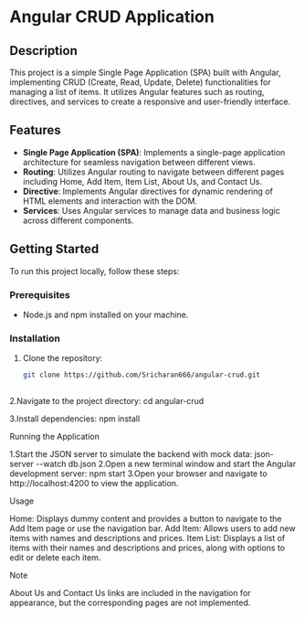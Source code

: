 # Angular CRUD Application

## Description
This project is a simple Single Page Application (SPA) built with Angular, implementing CRUD (Create, Read, Update, Delete) functionalities for managing a list of items. It utilizes Angular features such as routing, directives, and services to create a responsive and user-friendly interface.

## Features
- **Single Page Application (SPA)**: Implements a single-page application architecture for seamless navigation between different views.
- **Routing**: Utilizes Angular routing to navigate between different pages including Home, Add Item, Item List, About Us, and Contact Us.
- **Directive**: Implements Angular directives for dynamic rendering of HTML elements and interaction with the DOM.
- **Services**: Uses Angular services to manage data and business logic across different components.

## Getting Started
To run this project locally, follow these steps:

### Prerequisites
- Node.js and npm installed on your machine.

### Installation
1. Clone the repository:
   ```bash
   git clone https://github.com/Sricharan666/angular-crud.git
             
2.Navigate to the project directory:
   cd angular-crud

3.Install dependencies:
   npm install

Running the Application

1.Start the JSON server to simulate the backend with mock data:
  json-server --watch db.json
2.Open a new terminal window and start the Angular development server:
  npm start
3.Open your browser and navigate to http://localhost:4200 to view the application.

Usage

Home: Displays dummy content and provides a button to navigate to the Add Item page or use the navigation bar.
Add Item: Allows users to add new items with names and descriptions and prices.
Item List: Displays a list of items with their names and descriptions and prices, along with options to edit or delete each item.

Note

About Us and Contact Us links are included in the navigation for appearance, but the corresponding pages are not implemented.